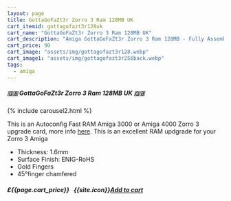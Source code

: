 ```yaml
---
layout: page
title: GottaGoFaZt3r Zorro 3 Ram 128MB UK
cart_itemid: gottagofazt3r128uk
cart_name: "GottaGoFaZt3r Zorro 3 Ram 128MB UK"
cart_description: "Amiga GottaGoFaZt3r Zorro 3 Ram 128MB - Fully Assembled"
cart_price: 90
cart_image: "assets/img/gottagofazt3r128.webp"
cart_image1: "assets/img/gottagofazt3r256back.webp"
tags: 
  - amiga
---
```


##### 🇬🇧 GottaGoFaZt3r Zorro 3 Ram 128MB UK 🇬🇧

{% include carousel2.html %}

This is an Autoconfig Fast RAM Amiga 3000 or Amiga 4000 Zorro 3 upgrade card, more info <a href="https://github.com/LIV2/GottaGoFaZt3r" target="_blank">here</a>. This is an excellent RAM updgrade for your Zorro 3 Amiga

* Thickness: 1.6mm
* Surface Finish: ENIG-RoHS
* Gold Fingers
* 45°finger chamfered

##### £{{page.cart_price}} &nbsp; {{site.icon}}[Add to cart](/cart#{{page.cart_itemid}})